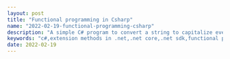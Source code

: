 ```yaml
---
layout: post
title: "Functional programming in Csharp"
name: "2022-02-19-functional-programming-csharp"
description: "A simple C# program to convert a string to capitalize every word."
keywords: "c#,extension methods in .net,.net core,.net sdk,functional programming,technical article,blog,post"
date: 2022-02-19
---
```


<div>
  <script src="https://gist.github.com/viksrirangam/d1d00c809db137329a968035fc1b6701.js"></script>
</div>